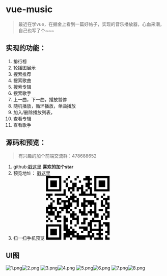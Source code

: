# vue-music

> 最近在学vue，在掘金上看到一篇好帖子，实现的音乐播放器，心血来潮，自己也写了个~~~

## 实现的功能：
1. 排行榜
2. 轮播图展示
3. 搜索推荐
4. 搜索歌曲
5. 搜索专辑
6. 搜索歌手
7. 上一曲，下一曲，播放暂停
8. 随机播放，循环播放，单曲播放
9. 加入/删除播放列表，
10. 查看专辑
11. 查看歌手

## 源码和预览：

> 有兴趣的加个前端交流群：478688652

1. github:[戳这里](https://github.com/gaoxiaosong1113/vue-music)  **喜欢的加个star**
1. 预览地址： [戳这里](http://www.gxspp.com/web/vue-music)
1. 扫一扫手机预览
![0fb31fa2b63b82607606427dd39668ef.png](./src/assets/images/1.jpg)

 ## UI图
![1.png](//dn-cnode.qbox.me/FqhGttE1QRuL0tGy5sd95AIRqMry)![2.png](//dn-cnode.qbox.me/FiLmJylXe457Ggr0yup03HueJfIh)
![3.png](//dn-cnode.qbox.me/FjpKi5N8j6tPWHC7dWlBbZwyVcMe)![4.png](//dn-cnode.qbox.me/Fi4BElgYMrDxkDVuiPDpenodb4gC)
![5.png](//dn-cnode.qbox.me/FveS-3mk9GPNzMhiPL2iFDX04MK4)![6.png](//dn-cnode.qbox.me/FnpRGl1Ypk0B7atmScdbwMgDrCqN)
![7.png](//dn-cnode.qbox.me/FgmY7R5gBbg16KR1gchrnoCDBXeT)![8.png](//dn-cnode.qbox.me/Fu5PtNN_ZD0vHzAPxFvuPyZtHvy2)

